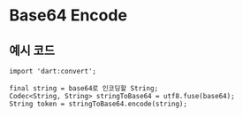 # Base64 Encode

## 예시 코드
~~~
import 'dart:convert';
~~~
~~~
final string = base64로 인코딩할 String;
Codec<String, String> stringToBase64 = utf8.fuse(base64);
String token = stringToBase64.encode(string);
~~~